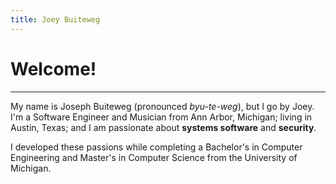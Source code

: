 ```yaml
---
title: Joey Buiteweg
---
```


# Welcome! 
---

My name is Joseph Buiteweg (pronounced _byu-te-weg_), but I go by Joey. I'm a Software Engineer and Musician from Ann Arbor, Michigan; living in Austin, Texas; and I am passionate about **systems software** and **security**.

I developed these passions while completing a Bachelor's in Computer Engineering and Master's in Computer Science from the University of Michigan.
